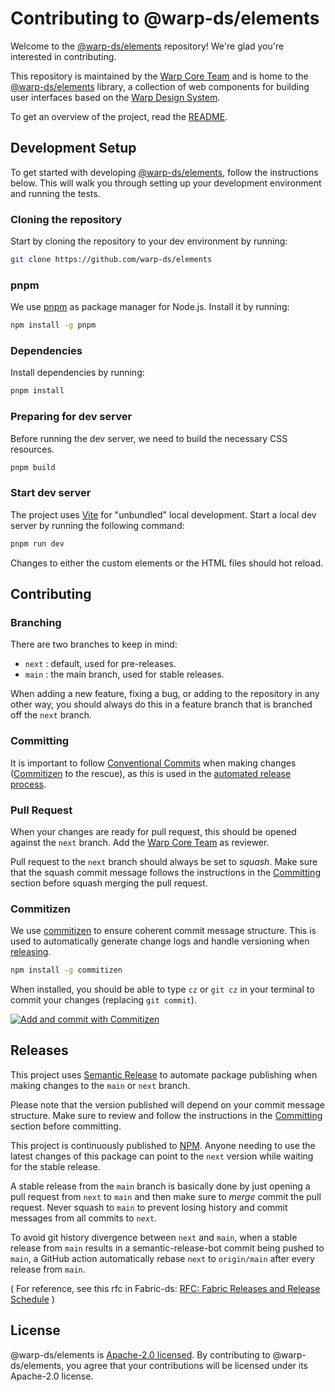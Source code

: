 # Contributing to @warp-ds/elements

Welcome to the [@warp-ds/elements](https://github.com/warp-ds/elements) repository!
We're glad you're interested in contributing.

This repository is maintained by the [Warp Core Team](https://github.com/orgs/warp-ds/teams/warp-core-team)
and is home to the [@warp-ds/elements](https://www.npmjs.com/package/@warp-ds/elements) library,
a collection of web components for building user interfaces based on the
[Warp Design System](https://github.com/warp-ds/).

To get an overview of the project, read the [README](README.md).

## Development Setup

To get started with developing [@warp-ds/elements](https://github.com/warp-ds/elements), follow the instructions below.
This will walk you through setting up your development environment and running the tests.

### Cloning the repository

Start by cloning the repository to your dev environment by running:

```sh
git clone https://github.com/warp-ds/elements
```

### pnpm

We use [pnpm](https://pnpm.io/) as package manager for Node.js.
Install it by running:

```sh
npm install -g pnpm
```

### Dependencies

Install dependencies by running:

```sh
pnpm install
```

### Preparing for dev server

Before running the dev server, we need to build the necessary CSS resources.

```sh
pnpm build
```

### Start dev server

The project uses [Vite](https://vitejs.dev/) for "unbundled" local development.
Start a local dev server by running the following command:

```sh
pnpm run dev
```

Changes to either the custom elements or the HTML files should hot reload.

## Contributing

### Branching

There are two branches to keep in mind:
- `next` : default, used for pre-releases.
- `main` : the main branch, used for stable releases.

When adding a new feature, fixing a bug, or adding to the repository in any other way,
you should always do this in a feature branch that is branched off the `next` branch.

### Committing

It is important to follow [Conventional Commits](https://www.conventionalcommits.org/) when making changes ([Commitizen](#commitizen) to the rescue),
as this is used in the [automated release process](#releases).

### Pull Request

When your changes are ready for pull request, this should be opened against the `next` branch.
Add the [Warp Core Team](https://github.com/orgs/warp-ds/teams/warp-core-team) as reviewer.

Pull request to the `next` branch should always be set to _squash_.
Make sure that the squash commit message follows the instructions in the [Committing](#committing) section before squash merging the pull request.

### Commitizen

We use [commitizen](https://github.com/commitizen/cz-cli) to ensure coherent commit message structure.
This is used to automatically generate change logs and handle versioning when [releasing](#releases).

```sh
npm install -g commitizen
```

When installed, you should be able to type `cz` or `git cz` in your terminal to commit your changes (replacing
`git commit`).

[![Add and commit with Commitizen](https://github.com/commitizen/cz-cli/raw/master/meta/screenshots/add-commit.png)](https://github.com/commitizen/cz-cli/raw/master/meta/screenshots/add-commit.png)

## Releases

This project uses [Semantic Release](https://github.com/semantic-release/semantic-release) to automate package
publishing when making changes to the `main` or `next` branch.

Please note that the version published will depend on your commit message structure.
Make sure to review and follow the instructions in the [Committing](#committing) section before committing.

This project is continuously published to [NPM](https://www.npmjs.com/package/@warp-ds/elements).
Anyone needing to use the latest changes of this package can point to the `next` version while waiting for the stable release.

A stable release from the `main` branch is basically done by just opening a pull request from `next` to `main` and then make sure to _merge_ commit the pull request.
Never squash to `main` to prevent losing history and commit messages from all commits to `next`.

To avoid git history divergence between `next` and `main`,
when a stable release from `main` results in a semantic-release-bot commit being pushed to `main`,
a GitHub action automatically rebase `next` to `origin/main` after every release from `main`.

( For reference, see this rfc in Fabric-ds: [RFC: Fabric Releases and Release Schedule](https://github.com/fabric-ds/issues/blob/779d59723993c13d62374516259602d967da56ca/rfcs/0004-releases.md) )

## License

@warp-ds/elements is [Apache-2.0 licensed](https://github.com/warp-ds/elements/blob/main/LICENSE).
By contributing to @warp-ds/elements, you agree that your contributions will be licensed under its Apache-2.0 license.
